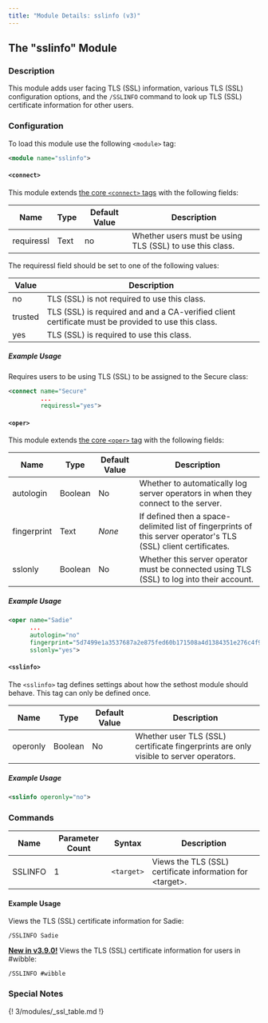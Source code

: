 ```yaml
---
title: "Module Details: sslinfo (v3)"
---
```


## The "sslinfo" Module

### Description

This module adds user facing TLS (SSL) information, various TLS (SSL) configuration options, and the `/SSLINFO` command to look up TLS (SSL) certificate information for other users.

### Configuration

To load this module use the following `<module>` tag:

```xml
<module name="sslinfo">
```

#### `<connect>`

This module extends [the core `<connect>` tags](/3/configuration#connect) with the following fields:

Name       | Type | Default Value | Description
---------  | ---- | ------------- | -----------
requiressl | Text | no            | Whether users must be using TLS (SSL) to use this class.

The requiressl field should be set to one of the following values:

Value   | Description
------- | -----------
no      | TLS (SSL) is not required to use this class.
trusted | TLS (SSL) is required and and a CA-verified client certificate must be provided to use this class.
yes     | TLS (SSL) is required to use this class.

##### Example Usage

Requires users to be using TLS (SSL) to be assigned to the Secure class:

```xml
<connect name="Secure"
         ...
         requiressl="yes">
```

#### `<oper>`

This module extends [the core `<oper>` tag](/3/configuration#oper) with the following fields:

Name        | Type    | Default Value | Description
----------- | ------- | ------------- | -----------
autologin   | Boolean | No            | Whether to automatically log server operators in when they connect to the server.
fingerprint | Text    | *None*        | If defined then a space-delimited list of fingerprints of this server operator's TLS (SSL) client certificates.
sslonly     | Boolean | No            | Whether this server operator must be connected using TLS (SSL) to log into their account.

##### Example Usage

```xml
<oper name="Sadie"
      ...
      autologin="no"
      fingerprint="5d7499e1a3537687a2e875fed60b171508a4d1384351e276c4f961ab80729249"
      sslonly="yes">
```

#### `<sslinfo>`

The `<sslinfo>` tag defines settings about how the sethost module should behave. This tag can only be defined once.

Name     | Type    | Default Value  | Description
-------- | ------- | -------------- | -----------
operonly | Boolean | No             | Whether user TLS (SSL) certificate fingerprints are only visible to server operators.

##### Example Usage

```xml
<sslinfo operonly="no">
```

### Commands

Name    | Parameter Count | Syntax     | Description
------- | --------------- | ---------- | -----------
SSLINFO | 1               | `<target>` | Views the TLS (SSL) certificate information for &lt;target&gt;.

#### Example Usage

Views the TLS (SSL) certificate information for Sadie:

```plaintext
/SSLINFO Sadie
```

[**New in v3.9.0!**](/3/change-log/#inspircd-390) Views the TLS (SSL) certificate information for users in #wibble:

```plaintext
/SSLINFO #wibble
```

### Special Notes

{! 3/modules/_ssl_table.md !}
